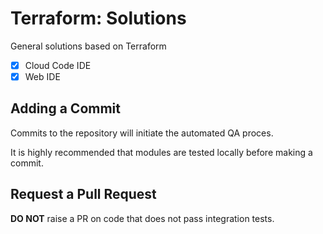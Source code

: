 # Terraform: Solutions 

General solutions based on Terraform


- [x] Cloud Code IDE
- [x] Web IDE

## Adding a Commit 

Commits to the repository will initiate the automated QA proces.

It is highly recommended that modules are tested locally before making a commit.

## Request a Pull Request

__DO NOT__ raise a PR on code that does not pass integration tests.
